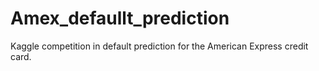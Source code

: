# Amex_defaullt_prediction
Kaggle competition in default prediction for the American Express credit card.
